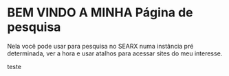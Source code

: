 # BEM VINDO A MINHA Página de pesquisa

Nela você pode usar para pesquisa no SEARX numa instância pré determinada, ver a hora e usar atalhos para acessar sites do meu interesse.

teste

